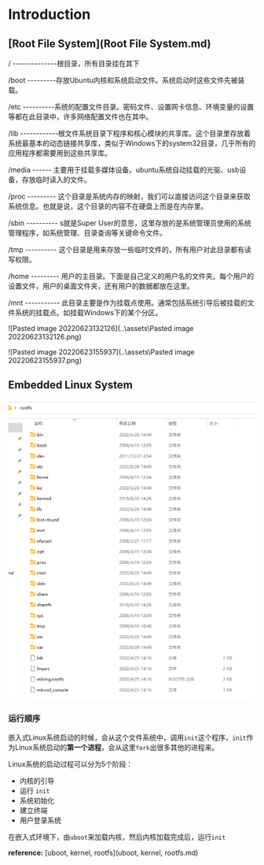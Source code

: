 # Introduction

## [Root File System](Root File System.md)

/ --------------根目录，所有目录挂在其下

/boot ---------存放Ubuntu内核和系统启动文件。系统启动时这些文件先被装载。

/etc ----------系统的配置文件目录。密码文件、设置网卡信息、环境变量的设置等都在此目录中，许多网络配置文件也在其中。

/lib ------------根文件系统目录下程序和核心模块的共享库。这个目录里存放着系统最基本的动态链接共享库，类似于Windows下的system32目录，几乎所有的应用程序都需要用到这些共享库。

/media    ------ 主要用于挂载多媒体设备。ubuntu系统自动挂载的光驱、usb设备，存放临时读入的文件。

/proc   --------- 这个目录是系统内存的映射，我们可以直接访问这个目录来获取系统信息。也就是说，这个目录的内容不在硬盘上而是在内存里。

/sbin ---------- s就是Super User的意思，这里存放的是系统管理员使用的系统管理程序，如系统管理、目录查询等关键命令文件。

/tmp ---------- 这个目录是用来存放一些临时文件的，所有用户对此目录都有读写权限。
	
/home --------- 用户的主目录。下面是自己定义的用户名的文件夹。每个用户的设置文件，用户的桌面文件夹，还有用户的数据都放在这里。
	
/mnt ----------- 此目录主要是作为挂载点使用。通常包括系统引导后被挂载的文件系统的挂载点。如挂载Windows下的某个分区。

![Pasted image 20220623132126](..\assets\Pasted image 20220623132126.png)

![Pasted image 20220623155937](..\assets\Pasted image 20220623155937.png)

## Embedded Linux System

![image-20220628150218085](../assets/image-20220628150218085.png)

### 运行顺序

嵌入式Linux系统启动的时候，会从这个文件系统中，调用`init`这个程序，`init`作为Linux系统启动的**第一个进程**，会从这里`fork`出很多其他的进程来。

Linux系统的启动过程可以分为5个阶段：

- 内核的引导
- 运行 `init`
- 系统初始化
- 建立终端
- 用户登录系统

在嵌入式环境下，由`uboot`来加载内核，然后内核加载完成后，运行`init`

**reference:** [uboot, kernel, rootfs](uboot, kernel, rootfs.md)

